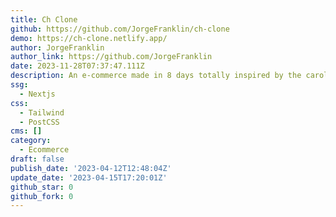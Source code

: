 ```yaml
---
title: Ch Clone
github: https://github.com/JorgeFranklin/ch-clone
demo: https://ch-clone.netlify.app/
author: JorgeFranklin
author_link: https://github.com/JorgeFranklin
date: 2023-11-28T07:37:47.111Z
description: An e-commerce made in 8 days totally inspired by the carolina herrera brand.
ssg:
  - Nextjs
css:
  - Tailwind
  - PostCSS
cms: []
category:
  - Ecommerce
draft: false
publish_date: '2023-04-12T12:48:04Z'
update_date: '2023-04-15T17:20:01Z'
github_star: 0
github_fork: 0
---
```

